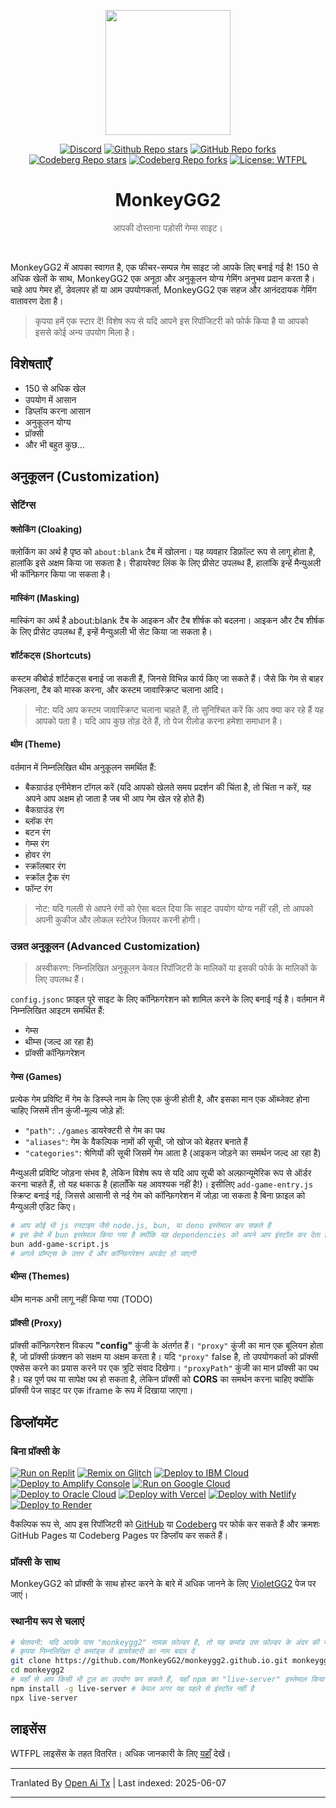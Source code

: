 <p align="center"><img src="https://raw.githubusercontent.com/MonkeyGG2/monkeygg2.github.io/main/imgs/icon-256-256.png" height="200"></p>

<div align="center">
<a href="https://discord.com/invite/yPYyZ78qCB"><img alt="Discord" src="https://img.shields.io/discord/1051660971900407839?label=discord"></a>
<a href="https://github.com/MonkeyGG2/monkeygg2.github.io"><img alt="Github Repo stars" src="https://img.shields.io/github/stars/MonkeyGG2/monkeygg2.github.io?label=github%20stars"></a>
<a href="https://github.com/MonkeyGG2/monkeygg2.github.io"><img alt="GitHub Repo forks" src="https://img.shields.io/github/forks/MonkeyGG2/monkeygg2.github.io?label=github%20forks"></a>
<a href="https://codeberg.org/MonkeyGG2/pages"><img alt="Codeberg Repo stars" src="https://img.shields.io/badge/dynamic/json.svg?label=codeberg%20stars&url=https://codeberg.org/api/v1/repos/MonkeyGG2/pages&query=stars_count"></a>
<a href="https://codeberg.org/MonkeyGG2/pages"><img alt="Codeberg Repo forks" src="https://img.shields.io/badge/dynamic/json.svg?label=codeberg%20forks&url=https://codeberg.org/api/v1/repos/MonkeyGG2/pages&query=forks_count"></a>
<a href="http://www.wtfpl.net/about"><img alt="License: WTFPL" src="https://img.shields.io/badge/License-WTFPL-brightgreen.svg"></a>
</div>
<h1 align="center">MonkeyGG2</h1>
<p align="center" style="opacity: 0.65;">आपकी दोस्ताना पड़ोसी गेम्स साइट।</p>
<br>

MonkeyGG2 में आपका स्वागत है, एक फीचर-सम्पन्न गेम साइट जो आपके लिए बनाई गई है! 150 से अधिक खेलों के साथ, MonkeyGG2 एक अनूठा और अनुकूलन योग्य गेमिंग अनुभव प्रदान करता है। चाहे आप गेमर हों, डेवलपर हों या आम उपयोगकर्ता, MonkeyGG2 एक सहज और आनंददायक गेमिंग वातावरण देता है।

> कृपया हमें एक स्टार दें! विशेष रूप से यदि आपने इस रिपॉजिटरी को फोर्क किया है या आपको इससे कोई अन्य उपयोग मिला है।

## विशेषताएँ

-   150 से अधिक खेल
-   उपयोग में आसान
-   डिप्लॉय करना आसान
-   अनुकूलन योग्य
-   प्रॉक्सी
-   और भी बहुत कुछ...

## अनुकूलन (Customization)

### सेटिंग्स

#### क्लोकिंग (Cloaking)

क्लोकिंग का अर्थ है पृष्ठ को `about:blank` टैब में खोलना। यह व्यवहार डिफ़ॉल्ट रूप से लागू होता है, हालांकि इसे अक्षम किया जा सकता है। रीडायरेक्ट लिंक के लिए प्रीसेट उपलब्ध हैं, हालांकि इन्हें मैन्युअली भी कॉन्फ़िगर किया जा सकता है।

#### मास्किंग (Masking)

मास्किंग का अर्थ है about:blank टैब के आइकन और टैब शीर्षक को बदलना। आइकन और टैब शीर्षक के लिए प्रीसेट उपलब्ध हैं, इन्हें मैन्युअली भी सेट किया जा सकता है।

#### शॉर्टकट्स (Shortcuts)

कस्टम कीबोर्ड शॉर्टकट्स बनाई जा सकती हैं, जिनसे विभिन्न कार्य किए जा सकते हैं। जैसे कि गेम से बाहर निकलना, टैब को मास्क करना, और कस्टम जावास्क्रिप्ट चलाना आदि।
> नोट: यदि आप कस्टम जावास्क्रिप्ट चलाना चाहते हैं, तो सुनिश्चित करें कि आप क्या कर रहे हैं यह आपको पता है। यदि आप कुछ तोड़ देते हैं, तो पेज रीलोड करना हमेशा समाधान है।

#### थीम (Theme)

वर्तमान में निम्नलिखित थीम अनुकूलन समर्थित हैं:
- बैकग्राउंड एनीमेशन टॉगल करें (यदि आपको खेलते समय प्रदर्शन की चिंता है, तो चिंता न करें, यह अपने आप अक्षम हो जाता है जब भी आप गेम खेल रहे होते हैं)
- बैकग्राउंड रंग
- ब्लॉक रंग
- बटन रंग
- गेम्स रंग
- होवर रंग
- स्क्रॉलबार रंग
- स्क्रॉल ट्रैक रंग
- फॉन्ट रंग

> नोट: यदि गलती से आपने रंगों को ऐसा बदल दिया कि साइट उपयोग योग्य नहीं रही, तो आपको अपनी कुकीज और लोकल स्टोरेज क्लियर करनी होगी।

### उन्नत अनुकूलन (Advanced Customization)

> अस्वीकरण: निम्नलिखित अनुकूलन केवल रिपॉजिटरी के मालिकों या इसकी फोर्क के मालिकों के लिए उपलब्ध हैं।

`config.jsonc` फ़ाइल पूरे साइट के लिए कॉन्फ़िगरेशन को शामिल करने के लिए बनाई गई है। वर्तमान में निम्नलिखित आइटम समर्थित हैं:
- गेम्स
- थीम्स (जल्द आ रहा है)
- प्रॉक्सी कॉन्फ़िगरेशन

#### गेम्स (Games)

प्रत्येक गेम प्रविष्टि में गेम के डिस्प्ले नाम के लिए एक कुंजी होती है, और इसका मान एक ऑब्जेक्ट होना चाहिए जिसमें तीन कुंजी-मूल्य जोड़े हों:
- `"path"`: `./games` डायरेक्टरी से गेम का पथ
- `"aliases"`: गेम के वैकल्पिक नामों की सूची, जो खोज को बेहतर बनाते हैं
- `"categories"`: श्रेणियों की सूची जिसमें गेम आता है (आइकन जोड़ने का समर्थन जल्द आ रहा है)

मैन्युअली प्रविष्टि जोड़ना संभव है, लेकिन विशेष रूप से यदि आप सूची को अल्फ़ान्यूमेरिक रूप से ऑर्डर करना चाहते हैं, तो यह थकाऊ है (हालाँकि यह आवश्यक नहीं है!)।
इसीलिए `add-game-entry.js` स्क्रिप्ट बनाई गई, जिससे आसानी से नई गेम को कॉन्फ़िगरेशन में जोड़ा जा सकता है बिना फ़ाइल को मैन्युअली एडिट किए।

```bash
# आप कोई भी js रनटाइम जैसे node.js, bun, या deno इस्तेमाल कर सकते हैं
# इस डेमो में bun इस्तेमाल किया गया है क्योंकि यह dependencies को अपने आप इंस्टॉल कर देता है
bun add-game-script.js
# अगले प्रॉम्प्ट्स के उत्तर दें और कॉन्फ़िगरेशन अपडेट हो जाएगी
```

#### थीम्स (Themes)

थीम मानक अभी लागू नहीं किया गया (TODO)

#### प्रॉक्सी (Proxy)

प्रॉक्सी कॉन्फ़िगरेशन विकल्प **"config"** कुंजी के अंतर्गत हैं।
`"proxy"` कुंजी का मान एक बूलियन होता है, जो प्रॉक्सी फ़ंक्शन को सक्षम या अक्षम करता है। यदि `"proxy"` false है, तो उपयोगकर्ता को प्रॉक्सी एक्सेस करने का प्रयास करने पर एक त्रुटि संवाद दिखेगा।
`"proxyPath"` कुंजी का मान प्रॉक्सी का पथ है। यह पूर्ण पथ या सापेक्ष पथ हो सकता है, लेकिन प्रॉक्सी को **CORS** का समर्थन करना चाहिए क्योंकि प्रॉक्सी पेज साइट पर एक iframe के रूप में दिखाया जाएगा।

## डिप्लॉयमेंट

### बिना प्रॉक्सी के

[![Run on Replit](https://binbashbanana.github.io/deploy-buttons/buttons/remade/replit.svg)](https://github.com/MonkeyGG2/monkeygg2.github.io)
[![Remix on Glitch](https://binbashbanana.github.io/deploy-buttons/buttons/remade/glitch.svg)](https://glitch.com/edit/#!/import/github/MonkeyGG2/monkeygg2.github.io)
[![Deploy to IBM Cloud](https://binbashbanana.github.io/deploy-buttons/buttons/remade/ibmcloud.svg)](https://cloud.ibm.com/devops/setup/deploy?repository=https://github.com/MonkeyGG2/monkeygg2.github.io)
[![Deploy to Amplify Console](https://binbashbanana.github.io/deploy-buttons/buttons/remade/amplifyconsole.svg)](https://console.aws.amazon.com/amplify/home#/deploy?repo=https://github.com/MonkeyGG2/monkeygg2.github.io)
[![Run on Google Cloud](https://binbashbanana.github.io/deploy-buttons/buttons/remade/googlecloud.svg)](https://deploy.cloud.run/?git_repo=https://github.com/MonkeyGG2/monkeygg2.github.io)
[![Deploy to Oracle Cloud](https://binbashbanana.github.io/deploy-buttons/buttons/remade/oraclecloud.svg)](https://cloud.oracle.com/resourcemanager/stacks/create?zipUrl=https://github.com/MonkeyGG2/monkeygg2.github.io/archive/refs/heads/main.zip)
[![Deploy with Vercel](https://binbashbanana.github.io/deploy-buttons/buttons/remade/vercel.svg)](https://vercel.com/new/clone?repository-url=https%3A%2F%2Fgithub.com%2FMonkeyGG2%2Fmonkeygg2.github.io)
[![Deploy with Netlify](https://binbashbanana.github.io/deploy-buttons/buttons/remade/netlify.svg)](https://app.netlify.com/start/deploy?repository=https://github.com/MonkeyGG2/monkeygg2.github.io)
[![Deploy to Render](https://binbashbanana.github.io/deploy-buttons/buttons/remade/render.svg)](https://render.com/deploy?repo=https://github.com/MonkeyGG2/monkeygg2.github.io)

वैकल्पिक रूप से, आप इस रिपॉजिटरी को [GitHub](https://github.com/MonkeyGG2/monkeygg2.github.io) या [Codeberg](https://codeberg.org/MonkeyGG2/pages) पर फोर्क कर सकते हैं और क्रमशः GitHub Pages या Codeberg Pages पर डिप्लॉय कर सकते हैं।

### प्रॉक्सी के साथ

MonkeyGG2 को प्रॉक्सी के साथ होस्ट करने के बारे में अधिक जानने के लिए [VioletGG2](https://github.com/MonkeyGG2/VioletGG2) पेज पर जाएं।

### स्थानीय रूप से चलाएं

```bash
# चेतावनी: यदि आपके पास "monkeygg2" नामक फ़ोल्डर है, तो यह कमांड उस फ़ोल्डर के अंदर की सभी फाइलें हटा देगा
# कृपया निम्नलिखित दो कमांड्स में डायरेक्टरी का नाम बदल दें
git clone https://github.com/MonkeyGG2/monkeygg2.github.io.git monkeygg2
cd monkeygg2
# यहाँ से आप किसी भी टूल का उपयोग कर सकते हैं, यहाँ npm का "live-server" इस्तेमाल किया गया है
npm install -g live-server # केवल अगर यह पहले से इंस्टॉल नहीं है
npx live-server
```

## लाइसेंस

WTFPL लाइसेंस के तहत वितरित। अधिक जानकारी के लिए [यहाँ](https://github.com/MonkeyGG2/monkeygg2.github.io/blob/main/LICENSE) देखें।

---

Tranlated By [Open Ai Tx](https://github.com/OpenAiTx/OpenAiTx) | Last indexed: 2025-06-07

---
